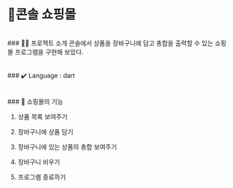 # 🛒콘솔 쇼핑몰
<br/>
### 👨‍🏫 프로젝트 소개
콘솔에서 상품을 장바구니에 담고 총합을 출력할 수 있는 쇼핑몰 프로그램을 구현해 보았다.
<br/>
<br/>
<br/>
### ✔️ Language : dart
<br/>
<br/>
<br/>
### 🌟 쇼핑몰의 기능

1. 상품 목록 보여주기

2. 장바구니에 상품 담기

3. 장바구니에 있는 상품의 총합 보여주기

4. 장바구니 비우기

5. 프로그램 종료하기

